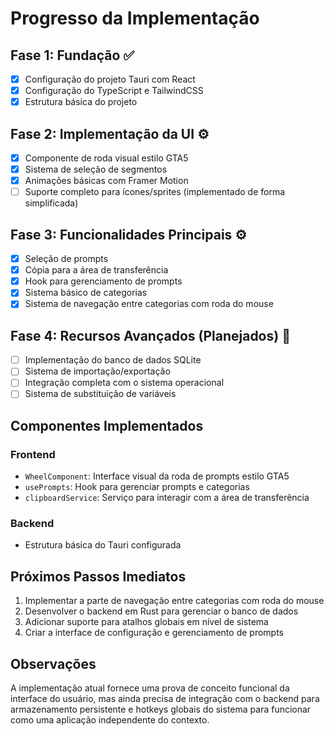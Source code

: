 # Progresso da Implementação

## Fase 1: Fundação ✅

- [x] Configuração do projeto Tauri com React
- [x] Configuração do TypeScript e TailwindCSS
- [x] Estrutura básica do projeto

## Fase 2: Implementação da UI ⚙️

- [x] Componente de roda visual estilo GTA5
- [x] Sistema de seleção de segmentos
- [x] Animações básicas com Framer Motion
- [ ] Suporte completo para ícones/sprites (implementado de forma simplificada)

## Fase 3: Funcionalidades Principais ⚙️

- [x] Seleção de prompts
- [x] Cópia para a área de transferência
- [x] Hook para gerenciamento de prompts
- [x] Sistema básico de categorias
- [x] Sistema de navegação entre categorias com roda do mouse

## Fase 4: Recursos Avançados (Planejados) 🔄

- [ ] Implementação do banco de dados SQLite
- [ ] Sistema de importação/exportação
- [ ] Integração completa com o sistema operacional
- [ ] Sistema de substituição de variáveis

## Componentes Implementados

### Frontend
- `WheelComponent`: Interface visual da roda de prompts estilo GTA5
- `usePrompts`: Hook para gerenciar prompts e categorias
- `clipboardService`: Serviço para interagir com a área de transferência

### Backend
- Estrutura básica do Tauri configurada

## Próximos Passos Imediatos

1. Implementar a parte de navegação entre categorias com roda do mouse
2. Desenvolver o backend em Rust para gerenciar o banco de dados
3. Adicionar suporte para atalhos globais em nível de sistema
4. Criar a interface de configuração e gerenciamento de prompts

## Observações

A implementação atual fornece uma prova de conceito funcional da interface do usuário, mas ainda precisa de integração com o backend para armazenamento persistente e hotkeys globais do sistema para funcionar como uma aplicação independente do contexto. 
